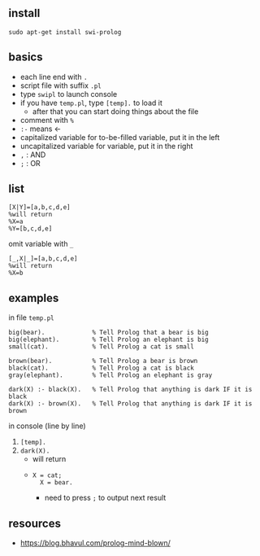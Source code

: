 ## install
`sudo apt-get install swi-prolog`

## basics
- each line end with `.`
- script file with suffix `.pl`
- type `swipl` to launch console
- if you have `temp.pl`, type `[temp].` to load it
	- after that you can start doing things about the file
- comment with `%`
- `:-` means $\leftarrow$
- capitalized variable for to-be-filled variable, put it in the left
- uncapitalized variable for variable, put it in the right
- `,` : AND
- `;` : OR

## list
```prlog
[X|Y]=[a,b,c,d,e]
%will return
%X=a
%Y=[b,c,d,e]
```
omit variable with `_`
```
[_,X|_]=[a,b,c,d,e]
%will return
%X=b
```

## examples
in  file `temp.pl`
```prlog
big(bear).             % Tell Prolog that a bear is big
big(elephant).         % Tell Prolog an elephant is big
small(cat).            % Tell Prolog a cat is small

brown(bear).           % Tell Prolog a bear is brown
black(cat).            % Tell Prolog a cat is black
gray(elephant).        % Tell Prolog an elephant is gray

dark(X) :- black(X).   % Tell Prolog that anything is dark IF it is black
dark(X) :- brown(X).   % Tell Prolog that anything is dark IF it is brown
```
in console (line by line)
1. `[temp].`
2. `dark(X).`
	- will return
	-     X = cat;
		    X = bear.
		- need to press `;` to output next result

## resources
- https://blog.bhavul.com/prolog-mind-blown/
